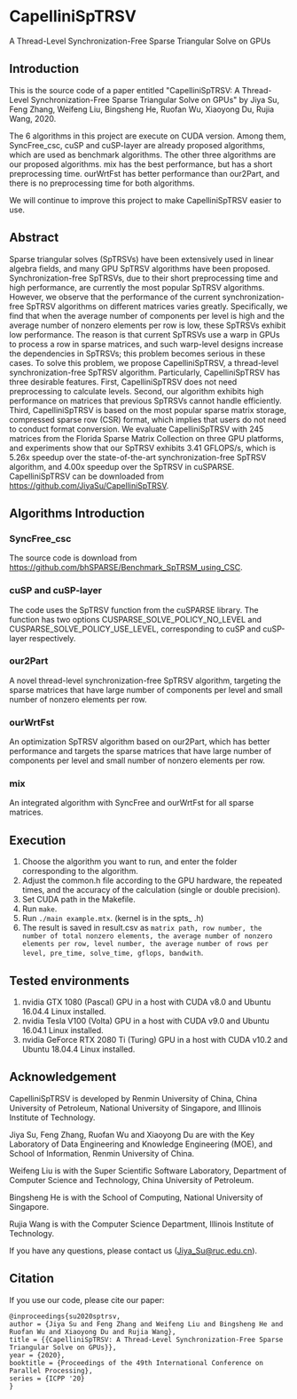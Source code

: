 # CapelliniSpTRSV
A Thread-Level Synchronization-Free Sparse Triangular Solve on GPUs

## Introduction

This is the source code of a paper entitled "CapelliniSpTRSV: A Thread-Level Synchronization-Free Sparse Triangular Solve on GPUs" by Jiya Su, Feng Zhang, Weifeng Liu, Bingsheng He, Ruofan Wu, Xiaoyong Du, Rujia Wang, 2020.

The 6 algorithms in this project are execute on CUDA version. Among them, SyncFree_csc, cuSP and cuSP-layer are already proposed algorithms, which are used as benchmark algorithms. The other three algorithms are our proposed algorithms. mix has the best performance, but has a short preprocessing time. ourWrtFst has better performance than our2Part, and there is no preprocessing time for both algorithms.

We will continue to improve this project to make CapelliniSpTRSV easier to use.

## Abstract

Sparse triangular solves (SpTRSVs) have been extensively used in linear algebra fields, and many GPU SpTRSV algorithms have been proposed. Synchronization-free SpTRSVs, due to their short preprocessing time and high performance, are currently the most popular SpTRSV algorithms. However, we observe that the performance of the current synchronization-free SpTRSV algorithms on different matrices varies greatly. Specifically, we find that when the average number of components per level is high and the average number of nonzero elements per row is low, these SpTRSVs exhibit low performance. The reason is that current SpTRSVs use a warp in GPUs to process a row in sparse matrices, and such warp-level designs increase the dependencies in SpTRSVs; this problem becomes serious in these cases. To solve this problem, we propose CapelliniSpTRSV, a thread-level synchronization-free SpTRSV algorithm. Particularly, CapelliniSpTRSV has three desirable features. First, CapelliniSpTRSV does not need preprocessing to calculate levels. Second, our algorithm exhibits high performance on matrices that previous SpTRSVs cannot handle efficiently. Third, CapelliniSpTRSV is based on the most popular sparse matrix storage, compressed sparse row (CSR) format, which implies that users do not need to conduct format conversion. We evaluate CapelliniSpTRSV with 245 matrices from the Florida Sparse Matrix Collection on three GPU platforms, and experiments show that our SpTRSV exhibits 3.41 GFLOPS/s, which is 5.26x speedup over the state-of-the-art synchronization-free SpTRSV algorithm, and 4.00x speedup over the SpTRSV in cuSPARSE. CapelliniSpTRSV can be downloaded from https://github.com/JiyaSu/CapelliniSpTRSV.

## Algorithms Introduction

### SyncFree_csc

The source code is download from https://github.com/bhSPARSE/Benchmark_SpTRSM_using_CSC.

### cuSP and cuSP-layer

The code uses the SpTRSV function from the cuSPARSE library. The function has two options CUSPARSE_SOLVE_POLICY_NO_LEVEL and CUSPARSE_SOLVE_POLICY_USE_LEVEL, corresponding to cuSP and cuSP-layer respectively.

### our2Part

A novel thread-level synchronization-free SpTRSV algorithm, targeting the sparse matrices that have large number of components per level and small number of nonzero elements per row.

### ourWrtFst

An optimization SpTRSV algorithm based on our2Part, which has better performance and targets the sparse matrices that have large number of components per level and small number of nonzero elements per row.

### mix

An integrated algorithm with SyncFree and ourWrtFst for all sparse matrices.

## Execution

1. Choose the algorithm you want to run, and enter the folder corresponding to the algorithm.
1. Adjust the common.h file according to the GPU hardware, the repeated times, and the accuracy of the calculation (single or double precision).
2. Set CUDA path in the Makefile.
3. Run ``make``.
4. Run ``./main example.mtx``. (kernel is in the spts_ .h)
5. The result is saved in result.csv as ``matrix path, row number, the number of total nonzero elements, the average number of nonzero elements per row, level number, the average number of rows per level, pre_time, solve_time, gflops, bandwith``.

## Tested environments

1. nvidia GTX 1080 (Pascal) GPU in a host with CUDA v8.0 and Ubuntu 16.04.4 Linux installed.
3. nvidia Tesla V100 (Volta) GPU in a host with CUDA v9.0 and Ubuntu 16.04.1 Linux installed.
1. nvidia GeForce RTX 2080 Ti (Turing) GPU in a host with CUDA v10.2 and Ubuntu 18.04.4 Linux installed.

## Acknowledgement

CapelliniSpTRSV is developed by Renmin University of China, China University of Petroleum, National University of Singapore, and Illinois Institute of Technology.

Jiya Su, Feng Zhang, Ruofan Wu and Xiaoyong Du are with the Key Laboratory of Data Engineering and Knowledge Engineering (MOE), and School of Information, Renmin University of China.

Weifeng Liu is with the Super Scientific Software Laboratory, Department of Computer Science and Technology, China University of Petroleum.

Bingsheng He is with the School of Computing, National University of Singapore.

Rujia Wang is with the Computer Science Department, Illinois Institute of Technology.

If you have any questions, please contact us (Jiya_Su@ruc.edu.cn).

## Citation

If you use our code, please cite our paper:
```
@inproceedings{su2020sptrsv,
author = {Jiya Su and Feng Zhang and Weifeng Liu and Bingsheng He and Ruofan Wu and Xiaoyong Du and Rujia Wang},
title = {{CapelliniSpTRSV: A Thread-Level Synchronization-Free Sparse Triangular Solve on GPUs}},
year = {2020},
booktitle = {Proceedings of the 49th International Conference on Parallel Processing},
series = {ICPP '20}
}
```

